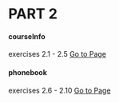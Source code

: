 # PART 2
#### courseInfo
exercises 2.1 - 2.5
[Go to Page](https://github.com/fmossatto/FullStackOpen/tree/main/Part2/courseinfo)
#### phonebook
exercises 2.6 - 2.10
[Go to Page](https://github.com/fmossatto/FullStackOpen/tree/main/Part2/phonebook)
